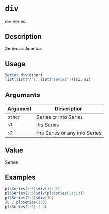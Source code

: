 # `div`

div Series

## Description

Series arithmetics

## Usage

```r
Series_div(other)
list(list("/"), list("Series"))(s1, s2)
```

## Arguments

| Argument | Description                   | 
| -------- | ----------------------------- |
| `other`         | Series or into Series         | 
| `s1`         | lhs Series                    | 
| `s2`         | rhs Series or any into Series | 

## Value

Series

## Examples

```r
pl$Series(1:3)$div(11:13)
pl$Series(1:3)$div(pl$Series(11:13))
pl$Series(1:3)$div(1L)
2L / pl$Series(1:3)
pl$Series(1:3) / 2L
```


